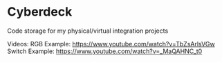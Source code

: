# Cyberdeck
Code storage for my physical/virtual integration projects


Videos:
RGB Example: https://www.youtube.com/watch?v=TbZsArlsVGw
Switch Example: https://www.youtube.com/watch?v=_MaQAHNC_t0
